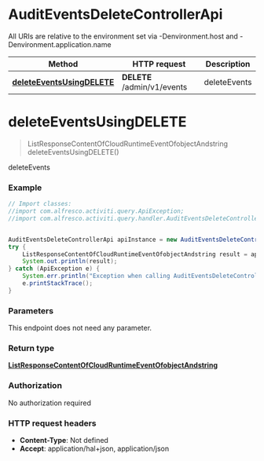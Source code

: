 # AuditEventsDeleteControllerApi

All URIs are relative to the environment set via -Denvironment.host and -Denvironment.application.name

Method | HTTP request | Description
------------- | ------------- | -------------
[**deleteEventsUsingDELETE**](AuditEventsDeleteControllerApi.md#deleteEventsUsingDELETE) | **DELETE** /admin/v1/events | deleteEvents

<a name="deleteEventsUsingDELETE"></a>
# **deleteEventsUsingDELETE**
> ListResponseContentOfCloudRuntimeEventOfobjectAndstring deleteEventsUsingDELETE()

deleteEvents

### Example
```java
// Import classes:
//import com.alfresco.activiti.query.ApiException;
//import com.alfresco.activiti.query.handler.AuditEventsDeleteControllerApi;


AuditEventsDeleteControllerApi apiInstance = new AuditEventsDeleteControllerApi();
try {
    ListResponseContentOfCloudRuntimeEventOfobjectAndstring result = apiInstance.deleteEventsUsingDELETE();
    System.out.println(result);
} catch (ApiException e) {
    System.err.println("Exception when calling AuditEventsDeleteControllerApi#deleteEventsUsingDELETE");
    e.printStackTrace();
}
```

### Parameters
This endpoint does not need any parameter.

### Return type

[**ListResponseContentOfCloudRuntimeEventOfobjectAndstring**](ListResponseContentOfCloudRuntimeEventOfobjectAndstring.md)

### Authorization

No authorization required

### HTTP request headers

 - **Content-Type**: Not defined
 - **Accept**: application/hal+json, application/json

